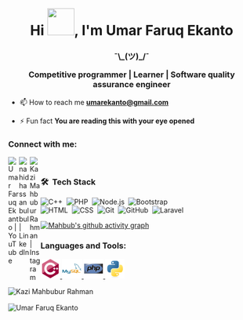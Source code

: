 <h1 align="center">Hi <img src="https://github.com/NoobMahbub/NoobMahbub/blob/main/Wave.gif" height="55px" width="55px">, I'm Umar Faruq Ekanto</h1>
<h3 align="center">¯\_(ツ)_/¯

Competitive programmer | Learner | Software quality assurance engineer</h3>

- 📫 How to reach me **umarekanto@gmail.com**

- ⚡ Fun fact **You are reading this with your eye opened**

### Connect with me:

[<img align="left" alt="Umar Faruq Ekanto | YouTube" width="22px" src="https://cdn-icons-png.flaticon.com/512/124/124010.png" />][facebook]
[<img align="left" alt="nahidhassanbulbul | LinkedIn" width="22px" src="https://cdn.jsdelivr.net/npm/simple-icons@v3/icons/linkedin.svg" />][linkedin]
[<img align="left" alt="Kazi Mahbubur Rahman | Instagram" width="22px" src="https://cdn.jsdelivr.net/npm/simple-icons@v3/icons/instagram.svg" />][instagram]
<br />

### 🛠 &nbsp;Tech Stack


![C++](https://img.shields.io/badge/-C++-05122A?style=flat&logo=c%2B%2B)&nbsp;
![PHP](https://img.shields.io/badge/-PHP-05122A?style=flat&logo=php)&nbsp;
![Node.js](https://img.shields.io/badge/-Node.js-05122A?style=flat&logo=node.js)&nbsp;
![Bootstrap](https://img.shields.io/badge/-Bootstrap-05122A?style=flat&logo=bootstrap&logoColor=563D7C)\
![HTML](https://img.shields.io/badge/-HTML-05122A?style=flat&logo=HTML5)&nbsp;
![CSS](https://img.shields.io/badge/-CSS-05122A?style=flat&logo=CSS3&logoColor=1572B6)&nbsp;
![Git](https://img.shields.io/badge/-Git-05122A?style=flat&logo=git)&nbsp;
![GitHub](https://img.shields.io/badge/-GitHub-05122A?style=flat&logo=github)&nbsp;
![Laravel](https://img.shields.io/badge/-Laravel-05122A?style=flat&logo=laravel)&nbsp;
<br />


[![Mahbub's github activity graph](https://activity-graph.herokuapp.com/graph?username=ekanto&bg_color=ffffff&color=777777&line=ff5200&point=1adbce&area=true&hide_border=true)](https://github.com/ekanto/github-readme-activity-graph)


<h3 align="left">Languages and Tools:</h3>
<p align="left"><a href="https://www.w3schools.com/cpp/" target="_blank"> <img src="https://raw.githubusercontent.com/devicons/devicon/master/icons/cplusplus/cplusplus-original.svg" alt="cplusplus" width="40" height="40"/> </a> <a href="https://www.mysql.com/" target="_blank"> <img src="https://raw.githubusercontent.com/devicons/devicon/master/icons/mysql/mysql-original-wordmark.svg" alt="mysql" width="40" height="40"/> </a> <a href="https://www.php.net" target="_blank"> <img src="https://raw.githubusercontent.com/devicons/devicon/master/icons/php/php-original.svg" alt="php" width="40" height="40"/> </a> <a href="https://www.python.org" target="_blank"> <img src="https://raw.githubusercontent.com/devicons/devicon/master/icons/python/python-original.svg" alt="python" width="40" height="40"/> </a> </p>

<p><img width="494" align="center" src="https://github-readme-stats.vercel.app/api/top-langs?username=ekanto&show_icons=true&locale=en&layout=compact" alt="Kazi Mahbubur Rahman" /></p>

<p><img align="center" src="https://github-readme-stats.vercel.app/api?username=ekanto&show_icons=true&locale=en" alt="Umar Faruq Ekanto" /></p>

[facebook]: https://www.facebook.com/frk.sapiens/
[instagram]: https://www.instagram.com/umarekanto/
[linkedin]: https://www.linkedin.com/in/umar-ekanto-11321b142/
